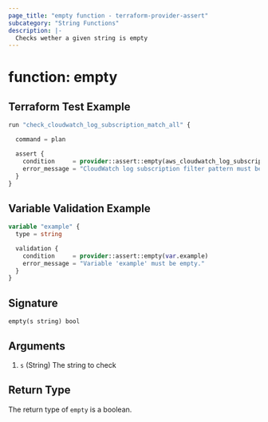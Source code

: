 ```yaml
---
page_title: "empty function - terraform-provider-assert"
subcategory: "String Functions"
description: |-
  Checks wether a given string is empty
---
```


# function: empty



## Terraform Test Example

```terraform
run "check_cloudwatch_log_subscription_match_all" {

  command = plan

  assert {
    condition     = provider::assert::empty(aws_cloudwatch_log_subscription_filter.example.filter_pattern)
    error_message = "CloudWatch log subscription filter pattern must be empty, as it is a match all."
  }
}
```

## Variable Validation Example

```terraform
variable "example" {
  type = string

  validation {
    condition     = provider::assert::empty(var.example)
    error_message = "Variable 'example' must be empty."
  }
}
```

## Signature

<!-- signature generated by tfplugindocs -->
```text
empty(s string) bool
```

## Arguments

<!-- arguments generated by tfplugindocs -->
1. `s` (String) The string to check


## Return Type

The return type of `empty` is a boolean.
